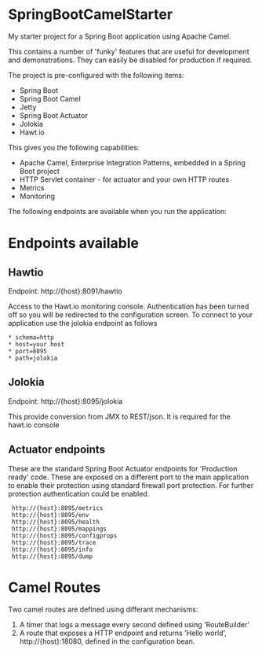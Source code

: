 # SpringBootCamelStarter

My starter project for a Spring Boot application using Apache Camel.

This contains a number of 'funky' features that are useful for development and demonstrations.  They can easily be disabled for production if required.

The project is pre-configured with the following items:
* Spring Boot
* Spring Boot Camel
* Jetty
* Spring Boot Actuator
* Jolokia
* Hawt.io

This gives you the following capabilities:
* Apache Camel, Enterprise Integration Patterns, embedded in a Spring Boot project
* HTTP Servlet container - for actuator and your own HTTP routes
* Metrics
* Monitoring

The following endpoints are available when you run the application:

# Endpoints available

## Hawtio

Endpoint: http://{host}:8091/hawtio

Access to the Hawt.io monitoring console.  Authentication has been turned off so you will be redirected to the configuration screen.  To connect to your application use the jolokia endpoint as follows
```
* schema=http
* host=your host
* port=8095
* path=jolokia
```
## Jolokia

Endpoint: http://{host}:8095/jolokia

This provide conversion from JMX to REST/json. It is required for the hawt.io console

## Actuator endpoints

These are the standard Spring Boot Actuator endpoints for 'Production ready' code.  These are exposed on a different port to the main application to enable their protection using standard firewall port protection.  For further protection authentication could be enabled.

```
 http://{host}:8095/metrics
 http://{host}:8095/env
 http://{host}:8095/health
 http://{host}:8095/mappings
 http://{host}:8095/configprops
 http://{host}:8095/trace
 http://{host}:8095/info
 http://{host}:8095/dump
```

# Camel Routes

Two camel routes are  defined using differant mechanisms:

 1. A timer that logs a message every second defined using 'RouteBuilder'
 2. A route that exposes a HTTP endpoint and returns 'Hello world', http://{host}:18080, defined in the configuration bean.

